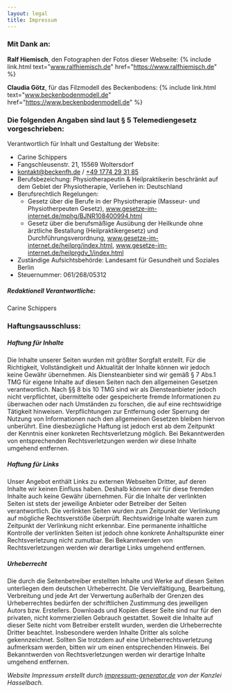 ```yaml
---
layout: legal
title: Impressum
---
```


### Mit Dank an:

**Ralf Hiemisch**, den Fotographen der Fotos dieser Webseite: {% include link.html text="www.ralfhiemisch.de" href="https://www.ralfhiemisch.de" %}

**Claudia Götz**, für das Filzmodell des Beckenbodens: {% include link.html text="www.beckenbodenmodell.de" href="https://www.beckenbodenmodell.de" %}

### Die folgenden Angaben sind laut § 5 Telemediengesetz vorgeschrieben:

Verantwortlich für Inhalt und Gestaltung der Website:
- Carine Schippers
- Fangschleusenstr. 21, 15569 Woltersdorf
- <a class="kontakt-link" href="mailto:kontakt@becken-fh.de">kontakt@beckenfh.de</a> / <a class="kontakt-link" href="tel:+49 1774 29 31 851">+49 1774 29 31 85</a>
- Berufsbezeichung: Physiotherapeutin & Heilpraktikerin beschränkt auf dem Gebiet der Physiotherapie, Verliehen in: Deutschland
- Berufsrechtlich Regelungen: 
  * Gesetz über die Berufe in der Physiotherapie (Masseur- und Physiotherpeuten Gesetz),
    <a class="kontakt-link" href="http://www.gesetze-im-internet.de/mphg/BJNR108400994.html">www.gesetze-im-internet.de/mphg/BJNR108400994.html</a>
  * Gesetz über die berufsmäßige Ausübung der Heilkunde ohne ärztliche Bestallung (Heilpraktikergesetz) und Durchführungsverordnung,
    <a class="kontakt-link" href="http://www.gesetze-im-internet.de/heilprg/index.html">www.gesetze-im-internet.de/heilprg/index.html</a>,
    <a class="kontakt-link" href="http://www.gesetze-im-internet.de/heilprgdv_1/index.html">www.gesetze-im-internet.de/heilprgdv_1/index.html</a>
- Zuständige Aufsichtsbehörde: Landesamt für Gesundheit und Soziales Berlin
- Steuernummer: 061/268/05312

##### Redaktionell Verantwortliche:
Carine Schippers

### Haftungsausschluss:

##### Haftung für Inhalte

Die Inhalte unserer Seiten wurden mit größter Sorgfalt erstellt. Für die Richtigkeit, Vollständigkeit und Aktualität der Inhalte können wir jedoch keine Gewähr übernehmen. Als Diensteanbieter sind wir gemäß § 7 Abs.1 TMG für eigene Inhalte auf diesen Seiten nach den allgemeinen Gesetzen verantwortlich. Nach §§ 8 bis 10 TMG sind wir als Diensteanbieter jedoch nicht verpflichtet, übermittelte oder gespeicherte fremde Informationen zu überwachen oder nach Umständen zu forschen, die auf eine rechtswidrige Tätigkeit hinweisen. Verpflichtungen zur Entfernung oder Sperrung der Nutzung von Informationen nach den allgemeinen Gesetzen bleiben hiervon unberührt. Eine diesbezügliche Haftung ist jedoch erst ab dem Zeitpunkt der Kenntnis einer konkreten Rechtsverletzung möglich. Bei Bekanntwerden von entsprechenden Rechtsverletzungen werden wir diese Inhalte umgehend entfernen.

##### Haftung für Links

Unser Angebot enthält Links zu externen Webseiten Dritter, auf deren Inhalte wir keinen Einfluss haben. Deshalb können wir für diese fremden Inhalte auch keine Gewähr übernehmen. Für die Inhalte der verlinkten Seiten ist stets der jeweilige Anbieter oder Betreiber der Seiten verantwortlich. Die verlinkten Seiten wurden zum Zeitpunkt der Verlinkung auf mögliche Rechtsverstöße überprüft. Rechtswidrige Inhalte waren zum Zeitpunkt der Verlinkung nicht erkennbar. Eine permanente inhaltliche Kontrolle der verlinkten Seiten ist jedoch ohne konkrete Anhaltspunkte einer Rechtsverletzung nicht zumutbar. Bei Bekanntwerden von Rechtsverletzungen werden wir derartige Links umgehend entfernen.

##### Urheberrecht

Die durch die Seitenbetreiber erstellten Inhalte und Werke auf diesen Seiten unterliegen dem deutschen Urheberrecht. Die Vervielfältigung, Bearbeitung, Verbreitung und jede Art der Verwertung außerhalb der Grenzen des Urheberrechtes bedürfen der schriftlichen Zustimmung des jeweiligen Autors bzw. Erstellers. Downloads und Kopien dieser Seite sind nur für den privaten, nicht kommerziellen Gebrauch gestattet. Soweit die Inhalte auf dieser Seite nicht vom Betreiber erstellt wurden, werden die Urheberrechte Dritter beachtet. Insbesondere werden Inhalte Dritter als solche gekennzeichnet. Sollten Sie trotzdem auf eine Urheberrechtsverletzung aufmerksam werden, bitten wir um einen entsprechenden Hinweis. Bei Bekanntwerden von Rechtsverletzungen werden wir derartige Inhalte umgehend entfernen.

*Website Impressum erstellt durch <a class="kontakt-link" href="https://impressum-generator.de">impressum-generator.de</a> von der Kanzlei Hasselbach.*
